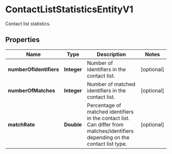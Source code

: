 

# ContactListStatisticsEntityV1

Contact list statistics.

## Properties

Name | Type | Description | Notes
------------ | ------------- | ------------- | -------------
**numberOfIdentifiers** | **Integer** | Number of identifiers in the contact list. |  [optional]
**numberOfMatches** | **Integer** | Number of matched identifiers in the contact list. |  [optional]
**matchRate** | **Double** | Percentage of matched identifiers in the contact list.  Can differ from matches/identifiers depending on the contact list type. |  [optional]



